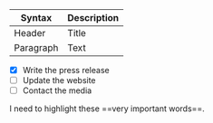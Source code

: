| Syntax | Description |
| ----------- | ----------- |
| Header | Title |
| Paragraph | Text |
- [x] Write the press release
- [ ] Update the website
- [ ] Contact the media

I need to highlight these ==very important words==.
